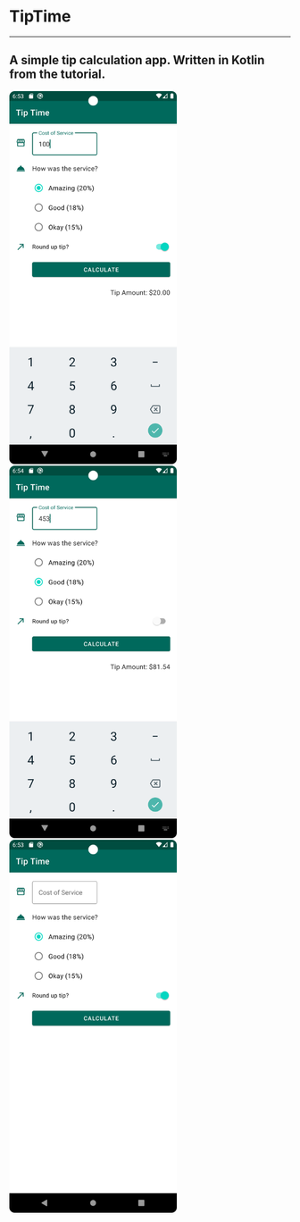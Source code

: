 # TipTime


-------
A simple tip calculation app. Written in Kotlin from the tutorial.
-------


<img src="https://github.com/JuliaMX05/TipTime/blob/master/Screenshot/Tip.png" width="300">  <img src="https://github.com/JuliaMX05/TipTime/blob/master/Screenshot/Tips.png" width="300">  <img src="https://github.com/JuliaMX05/TipTime/blob/master/Screenshot/tips1.png" width="300">
